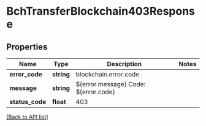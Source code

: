 # BchTransferBlockchain403Response

## Properties

Name | Type | Description | Notes
------------ | ------------- | ------------- | -------------
**error_code** | **string** | blockchain.error.code |
**message** | **string** | ${error.message} Code: ${error.code} |
**status_code** | **float** | 403 |

[[Back to API list]](../../README.md#api-endpoints)
